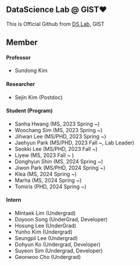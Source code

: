 ## DataScience Lab @ GIST❤️
This is Official Github from [DS Lab](https://sundong.kim/), GIST

## Member
#### Professor
- Sundong Kim

#### Researcher
- Sejin Kim (Postdoc)

#### Student (Program)
- Sanha Hwang (MS, 2023 Spring ~)
- Woochang Sim (MS, 2023 Spring ~)
- Jihwan Lee (MS/PHD, 2023 Spring ~)
- Jaehyun Park (MS/PHD, 2023 Fall ~, Lab Leader)
- Seokki Lee (MS/PHD, 2023 Fall ~)
- Liyew (MS, 2023 Fall ~ )
- Donghyun Shin (MS, 2024 Spring ~)
- Jiwon Park (MS/PHD, 2024 Spring ~)
- Klea (MS, 2024 Spring ~)
- Marha (MS, 2024 Spring ~)
- Tomiris (PHD, 2024 Spring ~)

#### Intern
- Mintaek Lim (Undergrad)
- Doyoon Song (UnderGrad, Developer)
- Hosung Lee (UnderGrad)
- Yunho Kim (Undergrad)
- Seungpil Lee (Undergrad)
- Dohyun Ko (Undergrad, Developer)
- Suyeon Sim (Undergrad, Developer)
- Geonwoo Cho (Undergrad)
